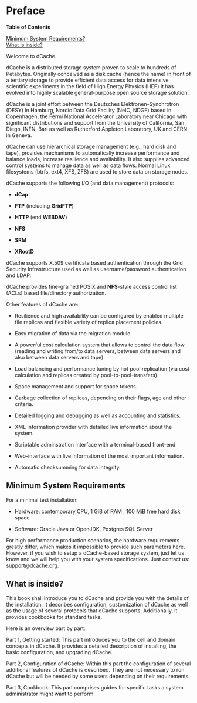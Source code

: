 Preface
=======

**Table of Contents**

[Minimum System Requirements?](#minimum-system-requirements)  
[What is inside?](#what-is-inside)  

Welcome to dCache.

dCache is a distributed storage system proven to scale to hundreds of Petabytes. 
Originally conceived as a disk cache (hence the name) in front of a tertiary storage to
provide efficient data access for data intensive scientific experiments in the field of High
Energy Physics (HEP) it has evolved into highly scalable general-purpose open source
storage solution.   
 
dCache is a joint effort between the Deutsches Elektronen-Synchrotron (DESY) in
Hamburg, Nordic Data Grid Facility (NeIC, NDGF) based in Copenhagen, the Fermi
National Accelerator Laboratory near Chicago with significant distributions and
support from the University of California, San Diego, INFN, Bari as well as
Rutherford Appleton Laboratory, UK and CERN in Geneva.

dCache can use hierarchical storage management (e.g., hard disk and tape),
provides mechanisms to automatically increase performance and balance loads,
increase resilience and availability. It also supplies advanced control systems
to manage data as well as data flows. Normal Linux filesystems (btrfs, ext4,
XFS, ZFS) are used to store data on storage nodes.

dCache supports the following I/O (and data management) protocols:

-   **dCap** 

-   **FTP** (including **GridFTP**)

-   **HTTP** (end **WEBDAV**)
 
-   **NFS** 

-   **SRM** 

-   **XRootD**


dCache supports X.509 certificate based authentication through the Grid Security
Infrastructure used as well as username/password authentication and LDAP.

dCache provides fine-grained POSIX and **NFS**-style access control list (ACLs) 
based file/directory authorization. 

Other features of dCache are:

-   Resilience and high availability can be configured by enabled multiple 
    file replicas and flexible variety of replica placement policies. 

-   Easy migration of data via the migration module.

-   A powerful cost calculation system that allows to control the data flow
    (reading and writing from/to data servers, between data servers and 
    also between data servers and tape).

-   Load balancing and performance tuning by hot pool replication (via cost
    calculation and replicas created by pool-to-pool-transfers).

-   Space management and support for space tokens.

-   Garbage collection of replicas, depending on their flags, age and other criteria.

-   Detailed logging and debugging as well as accounting and statistics.

-   XML information provider with detailed live information about the system.

-   Scriptable adminstration interface with a terminal-based front-end.

-   Web-interface with live information of the most important information.

-   Automatic checksumming for data integrity.

<!---dCache / **SRM** can transparently manage data distributed among dozens of disk
storage nodes (sometimes distributed over several countries). The system has
shown to significantly improve the efficiency of connected tape storage systems,
by caching, gather and flush and scheduled staging techniques. Furthermore, it
optimizes the throughput to and from data clients by dynamically replicating
datasets on the detection of load hot spots. The system is tolerant against
failures of its data servers, which allows administrators to deploy commodity
disk storage components.

Access to the data is provided by various standard protocols. Furthermore the
software comes with an implementation of the Storage Resource Manager protocol
(**SRM**), which is an open standard for grid middleware to communicate with
site specific storage fabrics.-->



Minimum System Requirements
---------------------------

For a minimal test installation:

-   Hardware: contemporary CPU, 1 GiB of RAM , 100 MiB free hard disk space

-   Software: Oracle Java or OpenJDK, Postgres SQL Server

For high performance production scenarios, the hardware requirements greatly
differ, which makes it impossible to provide such parameters here. However, if
you wish to setup a dCache-based storage system, just let us know and we will
help you with your system specifications. Just contact us: <support@dcache.org>.

What is inside?
---------------

This book shall introduce you to dCache and provide you with the details of the
installation. It describes configuration, customization of dCache as well as the
usage of several protocols that dCache supports. Additionally, it provides
cookbooks for standard tasks.

Here is an overview part by part:

Part 1, Getting started: This part introduces you to the cell and domain
concepts in dCache. It provides a detailed description of installing, the basic
configuration, and upgrading dCache.

Part 2, Configuration of dCache: Within this part the configuration of several
additional features of dCache is described. They are not necessary to run dCache
but will be needed by some users depending on their requirements.

Part 3, Cookbook: This part comprises guides for specific tasks a system
administrator might want to perform.
